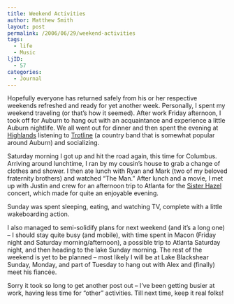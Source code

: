 ```yaml
---
title: Weekend Activities
author: Matthew Smith
layout: post
permalink: /2006/06/29/weekend-activities
tags:
  - life
  - Music
ljID:
  - 57
categories:
  - Journal
---
```

Hopefully everyone has returned safely from his or her respective weekends refreshed and ready for yet another week. Personally, I spent my weekend traveling (or that’s how it seemed). After work Friday afternoon, I took off for Auburn to hang out with an acquaintance and experience a little Auburn nightlife. We all went out for dinner and then spent the evening at [Highlands][1] listening to [Trotline][2] (a country band that is somewhat popular around Auburn) and socializing.

Saturday morning I got up and hit the road again, this time for Columbus. Arriving around lunchtime, I ran by my cousin’s house to grab a change of clothes and shower. I then ate lunch with Ryan and Mark (two of my beloved fraternity brothers) and watched “The Man.” After lunch and a movie, I met up with Justin and crew for an afternoon trip to Atlanta for the [Sister Hazel][3] concert, which made for quite an enjoyable evening.

Sunday was spent sleeping, eating, and watching TV, complete with a little wakeboarding action.

I also managed to semi-solidify plans for next weekend (and it’s a long one) – I should stay quite busy (and mobile), with time spent in Macon (Friday night and Saturday morning/afternoon), a possible trip to Atlanta Saturday night, and then heading to the lake Sunday morning. The rest of the weekend is yet to be planned – most likely I will be at Lake Blackshear Sunday, Monday, and part of Tuesday to hang out with Alex and (finally) meet his fiancée.

Sorry it took so long to get another post out – I’ve been getting busier at work, having less time for “other” activities. Till next time, keep it real folks!

 [1]: http://www.thehighlandsbar.com/
 [2]: http://www.trotline.net/
 [3]: http://www.sisterhazel.com/